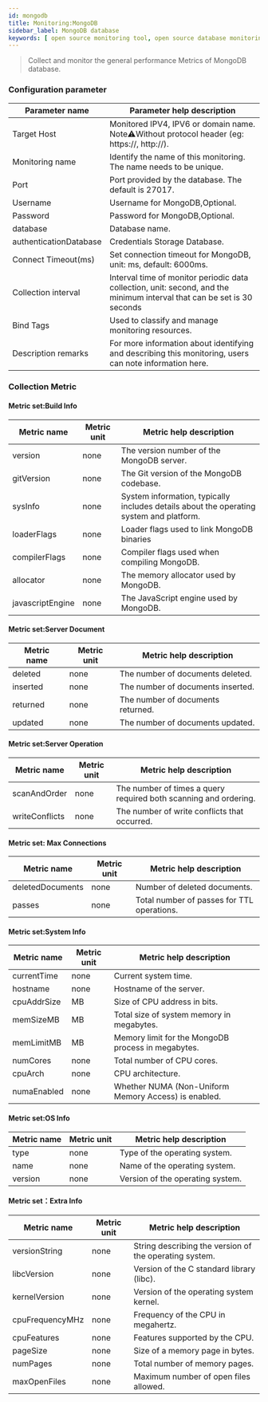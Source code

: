 ```yaml
---
id: mongodb
title: Monitoring:MongoDB
sidebar_label: MongoDB database
keywords: [ open source monitoring tool, open source database monitoring tool, monitoring MongoDB database metrics ]
---
```


> Collect and monitor the general performance Metrics of MongoDB database.

### Configuration parameter

| Parameter name         | Parameter help description                                                                                              |
|------------------------|-------------------------------------------------------------------------------------------------------------------------|
| Target Host            | Monitored IPV4, IPV6 or domain name. Note⚠️Without protocol header (eg: https://, http://).                             |
| Monitoring name        | Identify the name of this monitoring. The name needs to be unique.                                                      |
| Port                   | Port provided by the database. The default is 27017.                                                                    |
| Username               | Username for MongoDB,Optional.                                                                                          |
| Password               | Password for MongoDB,Optional.                                                                                          |
| database               | Database name.                                                                                                          |
| authenticationDatabase | Credentials Storage Database.                                                                                           |
| Connect Timeout(ms)    | Set connection timeout for MongoDB, unit: ms, default: 6000ms.                                                          |
| Collection interval    | Interval time of monitor periodic data collection, unit: second, and the minimum interval that can be set is 30 seconds |
| Bind Tags              | Used to classify and manage monitoring resources.                                                                       |
| Description remarks    | For more information about identifying and describing this monitoring, users can note information here.                 |

### Collection Metric

#### Metric set:Build Info

| Metric name      | Metric unit | Metric help description                                                                 |
|------------------|-------------|-----------------------------------------------------------------------------------------|
| version          | none        | The version number of the MongoDB server.                                               |
| gitVersion       | none        | The Git version of the MongoDB codebase.                                                |
| sysInfo          | none        | System information, typically includes details about the operating system and platform. |
| loaderFlags      | none        | Loader flags used to link MongoDB binaries                                              |
| compilerFlags    | none        | Compiler flags used when compiling MongoDB.                                             |
| allocator        | none        | The memory allocator used by MongoDB.                                                   |
| javascriptEngine | none        | The JavaScript engine used by MongoDB.                                                  |

#### Metric set:Server Document

| Metric name | Metric unit | Metric help description           |
|-------------|-------------|-----------------------------------|
| deleted     | none        | The number of documents deleted.  |
| inserted    | none        | The number of documents inserted. |
| returned    | none        | The number of documents returned. |
| updated     | none        | The number of documents updated.  |

#### Metric set:Server Operation

| Metric name    | Metric unit | Metric help description                                          |
|----------------|-------------|------------------------------------------------------------------|
| scanAndOrder   | none        | The number of times a query required both scanning and ordering. |
| writeConflicts | none        | The number of write conflicts that occurred.                     |

#### Metric set: Max Connections

| Metric name      | Metric unit | Metric help description                    |
|------------------|-------------|--------------------------------------------|
| deletedDocuments | none        | Number of deleted documents.               |
| passes           | none        | Total number of passes for TTL operations. |

#### Metric set:System Info

| Metric name | Metric unit | Metric help description                              |
|-------------|-------------|------------------------------------------------------|
| currentTime | none        | Current system time.                                 |
| hostname    | none        | Hostname of the server.                              |
| cpuAddrSize | MB          | Size of CPU address in bits.                         |
| memSizeMB   | MB          | Total size of system memory in megabytes.            |
| memLimitMB  | MB          | Memory limit for the MongoDB process in megabytes.   |
| numCores    | none        | Total number of CPU cores.                           |
| cpuArch     | none        | CPU architecture.                                    |
| numaEnabled | none        | Whether NUMA (Non-Uniform Memory Access) is enabled. |

#### Metric set:OS Info

| Metric name | Metric unit | Metric help description          |
|-------------|-------------|----------------------------------|
| type        | none        | Type of the operating system.    |
| name        | none        | Name of the operating system.    |
| version     | none        | Version of the operating system. |

#### Metric set：Extra Info

| Metric name     | Metric unit | Metric help description                                |
|-----------------|-------------|--------------------------------------------------------|
| versionString   | none        | String describing the version of the operating system. |
| libcVersion     | none        | Version of the C standard library (libc).              |
| kernelVersion   | none        | Version of the operating system kernel.                |
| cpuFrequencyMHz | none        | Frequency of the CPU in megahertz.                     |
| cpuFeatures     | none        | Features supported by the CPU.                         |
| pageSize        | none        | Size of a memory page in bytes.                        |
| numPages        | none        | Total number of memory pages.                          |
| maxOpenFiles    | none        | Maximum number of open files allowed.                  |

